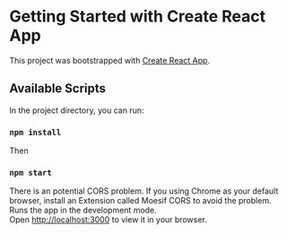 # Getting Started with Create React App

This project was bootstrapped with [Create React App](https://github.com/facebook/create-react-app).

## Available Scripts

In the project directory, you can run:
### `npm install`

Then

### `npm start`

There is an potential CORS problem.
If you using Chrome as your default browser, install an Extension called Moesif CORS to avoid the problem.
Runs the app in the development mode.\
Open [http://localhost:3000](http://localhost:3000) to view it in your browser.

